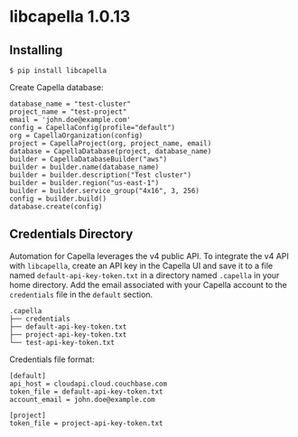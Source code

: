 # libcapella 1.0.13

## Installing
```
$ pip install libcapella
```

Create Capella database:
```
database_name = "test-cluster"
project_name = "test-project"
email = 'john.doe@example.com'
config = CapellaConfig(profile="default")
org = CapellaOrganization(config)
project = CapellaProject(org, project_name, email)
database = CapellaDatabase(project, database_name)
builder = CapellaDatabaseBuilder("aws")
builder = builder.name(database_name)
builder = builder.description("Test cluster")
builder = builder.region("us-east-1")
builder = builder.service_group("4x16", 3, 256)
config = builder.build()
database.create(config)
```

## Credentials Directory
Automation for Capella leverages the v4 public API. To integrate the v4 API with `libcapella`, create an API key in the Capella UI and save it to a file named ```default-api-key-token.txt``` in a directory named ```.capella``` in your home directory. Add the email associated with your Capella account to the `credentials` file in the `default` section.
```
.capella
├── credentials
├── default-api-key-token.txt
├── project-api-key-token.txt
└── test-api-key-token.txt
```
Credentials file format:
```
[default]
api_host = cloudapi.cloud.couchbase.com
token_file = default-api-key-token.txt
account_email = john.doe@example.com

[project]
token_file = project-api-key-token.txt
```
